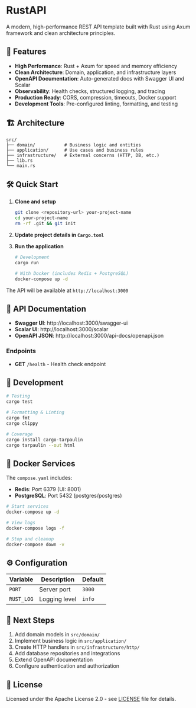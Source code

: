 # RustAPI

A modern, high-performance REST API template built with Rust using Axum framework and clean
architecture principles.

## 🚀 Features

- **High Performance**: Rust + Axum for speed and memory efficiency
- **Clean Architecture**: Domain, application, and infrastructure layers
- **OpenAPI Documentation**: Auto-generated docs with Swagger UI and Scalar
- **Observability**: Health checks, structured logging, and tracing
- **Production Ready**: CORS, compression, timeouts, Docker support
- **Development Tools**: Pre-configured linting, formatting, and testing

## 🏗️ Architecture

```
src/
├── domain/           # Business logic and entities
├── application/      # Use cases and business rules  
├── infrastructure/   # External concerns (HTTP, DB, etc.)
├── lib.rs
└── main.rs
```

## 🛠️ Quick Start

1. **Clone and setup**
   ```bash
   git clone <repository-url> your-project-name
   cd your-project-name
   rm -rf .git && git init
   ```

2. **Update project details in `Cargo.toml`**

3. **Run the application**
   ```bash
   # Development
   cargo run
   
   # With Docker (includes Redis + PostgreSQL)
   docker-compose up -d
   ```

The API will be available at `http://localhost:3000`

## 📖 API Documentation

- **Swagger UI**: http://localhost:3000/swagger-ui
- **Scalar UI**: http://localhost:3000/scalar
- **OpenAPI JSON**: http://localhost:3000/api-docs/openapi.json

### Endpoints

- **GET** `/health` - Health check endpoint

## 🔧 Development

```bash
# Testing
cargo test

# Formatting & Linting
cargo fmt
cargo clippy

# Coverage
cargo install cargo-tarpaulin
cargo tarpaulin --out html
```

## 🐳 Docker Services

The `compose.yaml` includes:

- **Redis**: Port 6379 (UI: 8001)
- **PostgreSQL**: Port 5432 (postgres/postgres)

```bash
# Start services
docker-compose up -d

# View logs
docker-compose logs -f

# Stop and cleanup
docker-compose down -v
```

## ⚙️ Configuration

| Variable   | Description   | Default |
|------------|---------------|---------|
| `PORT`     | Server port   | `3000`  |
| `RUST_LOG` | Logging level | `info`  |

## 🎯 Next Steps

1. Add domain models in `src/domain/`
2. Implement business logic in `src/application/`
3. Create HTTP handlers in `src/infrastructure/http/`
4. Add database repositories and integrations
5. Extend OpenAPI documentation
6. Configure authentication and authorization

## 📝 License

Licensed under the Apache License 2.0 - see [LICENSE](LICENSE) file for details.
